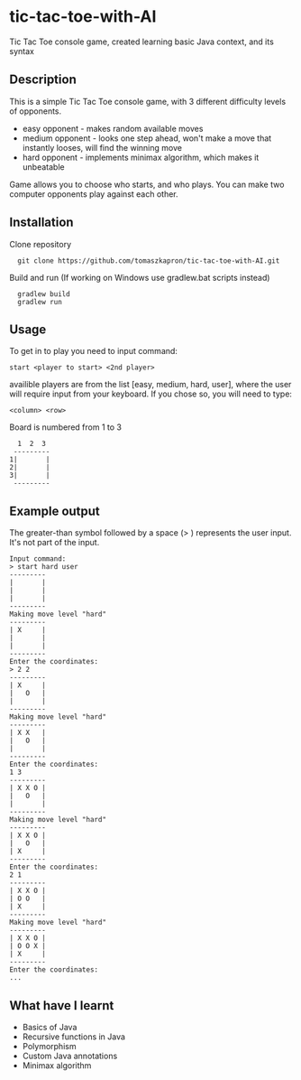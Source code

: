# tic-tac-toe-with-AI
Tic Tac Toe console game, created learning basic Java context, and its syntax

## Description
This is a simple Tic Tac Toe console game, with 3 different difficulty levels of opponents.
* easy opponent - makes random available moves
* medium opponent - looks one step ahead, won't make a move that instantly looses, will find the winning move
* hard opponent - implements minimax algorithm, which makes it unbeatable

Game allows you to choose who starts, and who plays. You can make two computer opponents play against each other.
## Installation
Clone repository
```
  git clone https://github.com/tomaszkapron/tic-tac-toe-with-AI.git
```

Build and run (If working on Windows use gradlew.bat scripts instead)
```
  gradlew build
  gradlew run
```

## Usage
To get in to play you need to input command:
```
start <player to start> <2nd player>
```
availible players are from the list [easy, medium, hard, user], where the user will require input from your keyboard. If you chose so, you will need to type:
```
<column> <row>
```
Board is numbered from 1 to 3
```
  1  2  3 
 ---------
1|       |
2|       |
3|       |
 ---------
```

## Example output
The greater-than symbol followed by a space (> ) represents the user input. It's not part of the input.
```
Input command: 
> start hard user
---------
|       |
|       |
|       |
---------
Making move level "hard"
---------
| X     |
|       |
|       |
---------
Enter the coordinates: 
> 2 2
---------
| X     |
|   O   |
|       |
---------
Making move level "hard"
---------
| X X   |
|   O   |
|       |
---------
Enter the coordinates: 
1 3
---------
| X X O |
|   O   |
|       |
---------
Making move level "hard"
---------
| X X O |
|   O   |
| X     |
---------
Enter the coordinates: 
2 1
---------
| X X O |
| O O   |
| X     |
---------
Making move level "hard"
---------
| X X O |
| O O X |
| X     |
---------
Enter the coordinates: 
...
```
## What have I learnt
* Basics of Java
* Recursive functions in Java
* Polymorphism 
* Custom Java annotations
* Minimax algorithm
